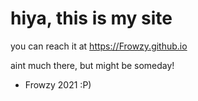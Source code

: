 # hiya, this is my site


you can reach it at https://Frowzy.github.io

aint much there, but might be someday!


- Frowzy 2021
:P)
